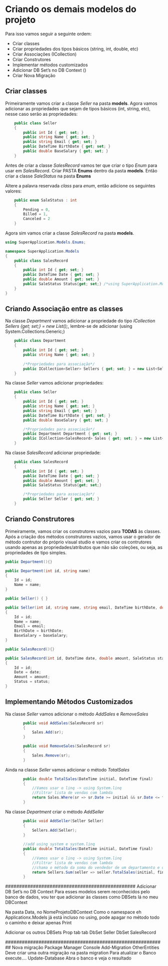 # Criando os demais modelos do projeto

Para isso vamos seguir a seguinte ordem:
 - Criar classes
 - Criar propriedades dos tipos básicos (string, int, double, etc)
 - Criar Associações (ICollection)
 - Criar Construtores
 - Implementar métodos customizados
 - Adicionar DB Set’s no DB Context ()
 - Criar Nova Migração
 
 ## Criar classes
 
Primeiramente vamos criar a classe _Seller_ na pasta **models**. 
Agora vamos adicionar as propriedades que sejam de tipos básicos (int, string, etc), 
nesse caso serão as propriedades:

```cs
    public class Seller
    {
        public int Id { get; set; }
        public string Name { get; set; }
        public string Email { get; set; }
        public DateTime BirthDate { get; set; }
        public double BaseSalary { get; set; }
    }
```

Antes de criar a classe _SalesRecord_ vamos ter que criar o tipo _Enum_ para usar em _SalesRecord_.
Criar PASTA **Enums** dentro da pasta **models**. 
Então criar a classe _SaleStatus_ na pasta **Enums**

Altere a palavra reservada _class_ para _enum_, então adicione os seguintes valores:

```cs
    public enum SaleStatus : int
    {
        Pending = 0,
        Billed = 1,
        Canceled = 2
    }
```
Agora sim vamos criar a classe _SalesRecord_ na pasta **models**. 

```cs
using SuperApplication.Models.Enums;

namespace SuperApplication.Models
{
    public class SalesRecord
    {
        public int Id { get; set; }
        public DateTime Date { get; set; }
        public double Amount { get; set; }
        public SaleStatus Status{get; set;} /*using SuperApplication.Models.Enums;*/
    }
}
```

## Criando Associação entre as classes

Na classe _Department_ vamos adicionar 
a propriedade do tipo _ICollection <Seller> Sellers {get; set;} = new List<Seller>();_, 
lembre-se de adicionar (using System.Collections.Generic;)

```cs
    public class Department
    {
        public int Id { get; set; }
        public string Name { get; set; }
        
        /*Propriedades para associação*/
        public ICollection<Seller> Sellers { get; set; } = new List<Seller>();
    }
```

Na classe _Seller_ vamos adicionar propriedades:

```cs
    public class Seller
    {
        public int Id { get; set; }
        public string Name { get; set; }
        public string Email { get; set; }
        public DateTime BirthDate { get; set; }
        public double BaseSalary { get; set; }

        /*Propriedades para associação*/
        public Department Department { get; set; }
        public ICollection<SalesRecord> Sales { get; set; } = new List<SalesRecord>();
    }
```


Na classe _SalesRecord_ adicionar propriedade:

```cs
    public class SalesRecord
    {
        public int Id { get; set; }
        public DateTime Date { get; set; }
        public double Amount { get; set; }
        public SaleStatus Status{get; set;}

        /*Propriedades para associação*/
        public Seller Seller { get; set; }
    }
 ```


## Criando Construtores
Primeiramente, vamos criar os construtores vazios para **TODAS** às classes.
Após a criação dos métodos construtores vazios, vamos usar o gerador de método contrutor 
do próprio visual studio e vamos criar os contrutores usando apenas as 
propriedades/atributos que não são coleções, ou seja, as propriedades de tipo simples.

```cs
public Department(){}

public Department(int id, string name)
{
    Id = id;
    Name = name;
}
```

```cs
public Seller() { }

public Seller(int id, string name, string email, DateTime birthDate, double baseSalary)
{
    Id = id;
    Name = name;
    Email = email;
    BirthDate = birthDate;
    BaseSalary = baseSalary;
}
```

```cs
public SalesRecord(){}

public SalesRecord(int id, DateTime date, double amount, SaleStatus status)
{
    Id = id;
    Date = date;
    Amount = amount;
    Status = status;
}
```
## Implementando Métodos Customizados

Na classe _Seller_ vamos adicionar o método _AddSales_ e _RemoveSales_

```cs
        public void AddSales(SalesRecord sr)
        {
            Sales.Add(sr);
        }

        public void RemoveSales(SalesRecord sr)
        {
            Sales.Remove(sr);
        }
```

Ainda na classe _Seller_ vamos adicionar o método _TotalSales_

```cs
        public double TotalSales(DateTime initial, DateTime final)
        {
            //Vamos usar o linq -> using System.linq
            //Filtrar lista de vendas com lambda
            return Sales.Where(sr => sr.Date >= initial && sr.Date <= final).Sum(sr => sr.Amount);
        }
 ```

Na classe _Department_ criar o método _AddSeller_

```cs
        public void AddSeller(Seller Seller)
        {
            Sellers.Add(Seller);
        }
        
        //add using system e system.linq
        public double TotalSales(DateTime initial, DateTime final)
        {
            //Vamos usar o linq -> using System.linq
            //Filtrar lista de vendas com lambda
            //chama o método da soma do vendedor de um departamento e depois soma tudo
            return Sellers.Sum(seller => seller.TotalSales(initial, final));
        }        
```




###############################################
Adicionar DB Set’s no DB Context
Para esses modelos serem reconhecidos pelo banco de dados, vou ter que adicionar às classes como DBSets lá no meu DBContext

Na pasta Data, no NomeProjetoDBContext
Como o namespace eh Applicationx.Models já está incluso no using, pode apagar no método todo o caminho e deixar apenas <Departament>
Print 

Adicionar os outros DBSets
Prop tab tab
DbSet<Seller> Seller
DbSet<SalesRecord> SalesRecord


##########################################################
Nova migração
Package Manager Console
Add-Migration OtherEntities
Deve criar uma outra migração na pasta migration
Para atualizar o Banco execute….
Update-Database
Abra o banco e veja o resultado
